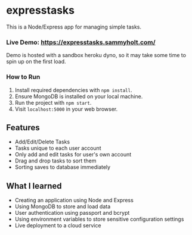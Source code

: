 # expresstasks

This is a Node/Express app for managing simple tasks.

### Live Demo: https://expresstasks.sammyholt.com/
Demo is hosted with a sandbox heroku dyno, so it may take some time to spin up on the first load.

### How to Run
1. Install required dependencies with `npm install`.
2. Ensure MongoDB is installed on your local machine.
3. Run the project with `npm start`.
4. Visit `localhost:5000` in your web browser.

## Features
- Add/Edit/Delete Tasks
- Tasks unique to each user account
- Only add and edit tasks for user's own account
- Drag and drop tasks to sort them 
- Sorting saves to database immediately


## What I learned

- Creating an application using Node and Express
- Using MongoDB to store and load data
- User authentication using passport and bcrypt
- Using environment variables to store sensitive configuration settings
- Live deployment to a cloud service
